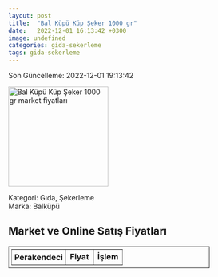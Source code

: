 ```yaml
---
layout: post
title:  "Bal Küpü Küp Şeker 1000 gr"
date:   2022-12-01 16:13:42 +0300
image: undefined
categories: gida-sekerleme
tags: gida-sekerleme
---
```


Son Güncelleme: 2022-12-01 19:13:42

<img src="undefined" width="200" alt="Bal Küpü Küp Şeker 1000 gr market fiyatları" />

Kategori: Gıda, Şekerleme
<br />
Marka: Balküpü

<h2>Market ve Online Satış Fiyatları</h2>

<table border="1" style="padding: 5px;width:80%;">
  <tr>
    <td style="padding: 5px;"><strong>Perakendeci</strong></td>
    <td><strong>Fiyat</strong></td>
    <td><strong>İşlem</strong></td>
  </tr>
  
</table>
